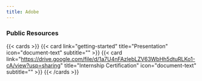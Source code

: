 ```yaml
---
title: Adobe 
---
```


<!--more-->

### Public Resources

<!-- {{< youtube 0RKpf3rK57I >}} -->



{{< cards >}}
  {{< card link="getting-started" title="Presentation" icon="document-text" subtitle="" >}}
  {{< card link="https://drive.google.com/file/d/1a7U4nFAzlebLZV63WbHh5dtuRLKo1-cA/view?usp=sharing" title="Internship Certification" icon="document-text" subtitle="" >}}
{{< /cards >}}


[hugo]: https://gohugo.io/
[flex-search]: https://github.com/nextapps-de/flexsearch
[tailwind-css]: https://tailwindcss.com/